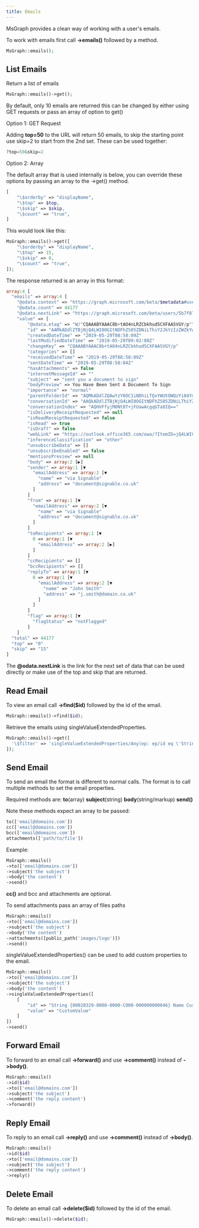 ```yaml
---
title: Emails
---
```


MsGraph provides a clean way of working with a user's emails.

To work with emails first call **->emails()** followed by a method.

```php
MsGraph::emails();
```

## List Emails

Return a list of emails

```php
MsGraph::emails()->get();
```

By default, only 10 emails are returned this can be changed by either using GET requests or pass an array of option to get()

Option 1: GET Request

Adding **top=50** to the URL will return 50 emails, to skip the starting point use skip=2 to start from the 2nd set. These can be used together:

```php
?top=50&skip=2
```

Option 2: Array

The default array that is used internally is below, you can override these options by passing an array to the ->get() method.

```php
[
    "\$orderby" => "displayName",
    "\$top" => $top,
    "\$skip" => $skip,
    "\$count" => "true",
]
```

This would look like this:

```php
MsGraph::emails()->get([
    "\$orderby" => "displayName",
    "\$top" => 15,
    "\$skip" => 0,
    "\$count" => "true",
]);
```

The response returned is an array in this format:

```php
array:4 [
  "emails" => array:4 [
    "@odata.context" => "https://graph.microsoft.com/beta/$metadata#users('5b7f8791-03a1-4b68-9ff2-5bdca45563')/messages"
    "@odata.count" => 44177
    "@odata.nextLink" => "https://graph.microsoft.com/beta/users/5b7f8791-03a1-4b68-9ff2-5bdca45563/messages?$count=true&$orderby=sentDateTime+desc&$skip=15"
    "value" => [
        "@odata.etag" => "W/"CQAAABYAAAC8b+tAO4nLRZCbkhud5CXFAASVGY/p""
        "id" => "AAMkADdlZTBjNjQ4LWI0OGItNDFhZS05ZDNiLThiY2JkYzIzZWZkYwBGAAAAAABFX7lJCx7ZRLTJ6iI0yZK6BwC8b_tAO4nLRZCbkhud5CXFAAAAAAELAAC8b_tAO4nLRZCbkhud5CXFAASUuapzAAA="
        "createdDateTime" => "2019-05-29T08:58:09Z"
        "lastModifiedDateTime" => "2019-05-29T09:02:00Z"
        "changeKey" => "CQAAABYAAAC8b+tAO4nLRZCbkhud5CXFAASVGY/p"
        "categories" => []
        "receivedDateTime" => "2019-05-29T08:58:09Z"
        "sentDateTime" => "2019-05-29T08:58:04Z"
        "hasAttachments" => false
        "internetMessageId" => ""
        "subject" => "sent you a document to sign"
        "bodyPreview" => You Have Been Sent A Document To Sign
        "importance" => "normal"
        "parentFolderId" => "AQMkADdlZQAwYzY0OC1iNDhiLTQxYWUtOWQzYi04YmNiZGMyM2VmZGMALgAAA0VfuUkLHtlEtMnqIjTJkroBALxv60A7ictFkJuSG53kJcUAAAIBCwAAAA=="
        "conversationId" => "AAQkADdlZTBjNjQ4LWI0OGItNDFhZS05ZDNiLThiY2JkYzIzZWZkYwAQADNDbfE-oxVGsAHIKhk2vCE="
        "conversationIndex" => "AQHVFfyjM0Nt8T+jFUawAcgqGTa8IQ=="
        "isDeliveryReceiptRequested" => null
        "isReadReceiptRequested" => false
        "isRead" => true
        "isDraft" => false
        "webLink" => "https://outlook.office365.com/owa/?ItemID=jQ4LWI0OGItNDFhZS05ZDNiLThiY2JkYzIzZWZkYwBGAAAAAABFX7lJCx7ZRLTJ6iI0yZK6BwC8b%2BtAO4nLRZCbkhud5CXFAAAAAAEL ▶"
        "inferenceClassification" => "other"
        "unsubscribeData" => []
        "unsubscribeEnabled" => false
        "mentionsPreview" => null
        "body" => array:2 [▶]
        "sender" => array:1 [▼
          "emailAddress" => array:2 [▼
            "name" => "via Signable"
            "address" => "document@signable.co.uk"
          ]
        ]
        "from" => array:1 [▼
          "emailAddress" => array:2 [▼
            "name" => "via Signable"
            "address" => "document@signable.co.uk"
          ]
        ]
        "toRecipients" => array:1 [▼
          0 => array:1 [▼
            "emailAddress" => array:2 [▶]
          ]
        ]
        "ccRecipients" => []
        "bccRecipients" => []
        "replyTo" => array:1 [▼
          0 => array:1 [▼
            "emailAddress" => array:2 [▼
              "name" => "John Smith"
              "address" => "j.smith@domain.co.uk"
            ]
          ]
        ]
        "flag" => array:1 [▼
          "flagStatus" => "notFlagged"
        ]
    ]
  "total" => 44177
  "top" => "0"
  "skip" => "15"
]
```

The **@odata.nextLink** is the link for the next set of data that can be used directly or make use of the top and skip that are returned.

## Read Email

To view an email call **->find($id)** followed by the id of the email.

```php
MsGraph::emails()->find($id);
```

Retrieve the emails using singleValueExtendedProperties.

```php
MsGraph::emails()->get([
  '\$filter' => 'singleValueExtendedProperties/Any(ep: ep/id eq \'String {00020329-0000-0000-C000-000000000046} Name CustomProperty\' and ep/value eq \'CustomValue\')'
]);
```

## Send Email

To send an email the format is different to normal calls. The format is to call multiple methods to set the email properties.

Required methods are: **to**(array) **subject**(string) **body**(string/markup) **send()**

Note these methods expect an array to be passed:

```php
to(['email@domains.com'])
cc(['email@domains.com'])
bcc(['email@domains.com'])
attachments(['path/to/file'])
```

Example:

```php
MsGraph::emails()
->to(['email@domains.com'])
->subject('the subject')
->body('the content')
->send()
```

**cc()** and bcc and attachments are optional.

To send attachments pass an array of files paths

```php
MsGraph::emails()
->to(['email@domains.com'])
->subject('the subject')
->body('the content')
->attachments([public_path('images/logo')])
->send()
```

singleValueExtendedProperties() can be used to add custom properties to the email.

```php
MsGraph::emails()
->to(['email@domains.com'])
->subject('the subject')
->body('the content')
->singleValueExtendedProperties([
    [
        "id" => "String {00020329-0000-0000-C000-000000000046} Name CustomProperty",
        "value" => "CustomValue"
    ]
])
->send()
```

## Forward Email

To forward to an email call **->forward()** and use **->comment()** instead of **->body()**.

```php
MsGraph::emails()
->id($id)
->to(['email@domains.com'])
->subject('the subject')
->comment('the reply content')
->forward()
```

## Reply Email

To reply to an email call **->reply()** and use **->comment()** instead of **->body()**.

```php
MsGraph::emails()
->id($id)
->to(['email@domains.com'])
->subject('the subject')
->comment('the reply content')
->reply()
```

## Delete Email

To delete an email call **->delete($id)** followed by the id of the email.

```php
MsGraph::emails()->delete($id);
```
